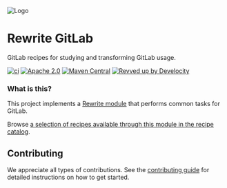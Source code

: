 ![Logo](https://github.com/openrewrite/rewrite/raw/main/doc/logo-oss.png)
# Rewrite GitLab

GitLab recipes for studying and transforming GitLab usage.

[![ci](https://github.com/openrewrite/rewrite-gitlab/actions/workflows/ci.yml/badge.svg)](https://github.com/openrewrite/rewrite-gitlab/actions/workflows/ci.yml)
[![Apache 2.0](https://img.shields.io/github/license/openrewrite/rewrite-gitlab.svg)](https://www.gitlab.org/licenses/LICENSE-2.0)
[![Maven Central](https://img.shields.io/maven-central/v/org.openrewrite.recipe/rewrite-gitlab.svg)](https://mvnrepository.com/artifact/org.openrewrite.recipe/rewrite-gitlab)
[![Revved up by Develocity](https://img.shields.io/badge/Revved%20up%20by-Develocity-06A0CE?logo=Gradle&labelColor=02303A)](https://ge.openrewrite.org/scans)

### What is this?

This project implements a [Rewrite module](https://github.com/openrewrite/rewrite) that performs common tasks for GitLab.

Browse [a selection of recipes available through this module in the recipe catalog](https://docs.openrewrite.org/recipes/gitlab).

## Contributing

We appreciate all types of contributions. See the [contributing guide](https://github.com/openrewrite/.github/blob/main/CONTRIBUTING.md) for detailed instructions on how to get started.
